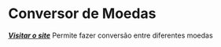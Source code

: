 # Conversor de Moedas
__*[Visitar o site](https://rogerhugo.github.io/Conversor-de-Moedas/)*__
 Permite fazer conversão entre diferentes moedas
